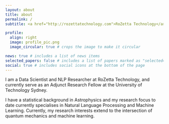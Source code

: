 ```yaml
---
layout: about
title: about
permalink: /
subtitle: <a href="http://rozettatechnology.com">RoZetta Technology</a> - <a href="https://www.uts.edu.au/research-and-teaching/our-research/global-big-data-technologies-centre/our-research/big-data-analytics/natural-language-processing-understanding-and-generation-lab-nlpug/nlpug-people/">University of Technology Sydney</a>

profile:
  align: right
  image: profile_pic.png
  image_circular: true # crops the image to make it circular

news: true # includes a list of news items
selected_papers: false # includes a list of papers marked as "selected={true}"
social: true # includes social icons at the bottom of the page
---
```


I am a Data Scientist and NLP Researcher at RoZetta Technology, and currently serve as an Adjunct Research Fellow at the University of Technology Sydney.

I have a statistical background in Astrophysics and my research focus to date currently specialises in Natural Language Processing and Machine Learning. Currently, my research interests extend to the intersection of quantum mechanics and machine learning.
